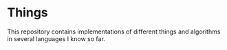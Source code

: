 # Things
This repository contains implementations of different things and algorithms in several languages I know so far.
